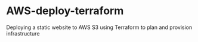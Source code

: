 # AWS-deploy-terraform
Deploying a static website to AWS S3 using Terraform to plan and provision infrastructure
